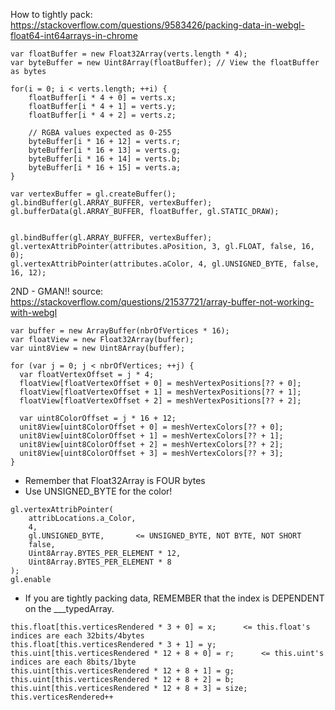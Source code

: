 How to tightly pack:
https://stackoverflow.com/questions/9583426/packing-data-in-webgl-float64-int64arrays-in-chrome

```
var floatBuffer = new Float32Array(verts.length * 4);
var byteBuffer = new Uint8Array(floatBuffer); // View the floatBuffer as bytes

for(i = 0; i < verts.length; ++i) {
    floatBuffer[i * 4 + 0] = verts.x;
    floatBuffer[i * 4 + 1] = verts.y;
    floatBuffer[i * 4 + 2] = verts.z;

    // RGBA values expected as 0-255
    byteBuffer[i * 16 + 12] = verts.r;
    byteBuffer[i * 16 + 13] = verts.g;
    byteBuffer[i * 16 + 14] = verts.b;
    byteBuffer[i * 16 + 15] = verts.a;
}

var vertexBuffer = gl.createBuffer();
gl.bindBuffer(gl.ARRAY_BUFFER, vertexBuffer);
gl.bufferData(gl.ARRAY_BUFFER, floatBuffer, gl.STATIC_DRAW);


gl.bindBuffer(gl.ARRAY_BUFFER, vertexBuffer);
gl.vertexAttribPointer(attributes.aPosition, 3, gl.FLOAT, false, 16, 0);
gl.vertexAttribPointer(attributes.aColor, 4, gl.UNSIGNED_BYTE, false, 16, 12);
```

2ND - GMAN!!
source: https://stackoverflow.com/questions/21537721/array-buffer-not-working-with-webgl

```
var buffer = new ArrayBuffer(nbrOfVertices * 16);
var floatView = new Float32Array(buffer);
var uint8View = new Uint8Array(buffer);

for (var j = 0; j < nbrOfVertices; ++j) {
  var floatVertexOffset = j * 4;
  floatView[floatVertexOffset + 0] = meshVertexPositions[?? + 0];
  floatView[floatVertexOffset + 1] = meshVertexPositions[?? + 1];
  floatView[floatVertexOffset + 2] = meshVertexPositions[?? + 2];

  var uint8ColorOffset = j * 16 + 12;
  unit8View[uint8ColorOffset + 0] = meshVertexColors[?? + 0];
  unit8View[uint8ColorOffset + 1] = meshVertexColors[?? + 1];
  unit8View[uint8ColorOffset + 2] = meshVertexColors[?? + 2];
  unit8View[uint8ColorOffset + 3] = meshVertexColors[?? + 3];
}
```

-   Remember that Float32Array is FOUR bytes
-   Use UNSIGNED_BYTE for the color!

```
gl.vertexAttribPointer(
	attribLocations.a_Color,
	4,
	gl.UNSIGNED_BYTE,		<= UNSIGNED_BYTE, NOT BYTE, NOT SHORT
	false,
	Uint8Array.BYTES_PER_ELEMENT * 12,
	Uint8Array.BYTES_PER_ELEMENT * 8
);
gl.enable
```

-   If you are tightly packing data, REMEMBER that the index is DEPENDENT on the \_\_\_typedArray.

```
this.float[this.verticesRendered * 3 + 0] = x;		<= this.float's indices are each 32bits/4bytes
this.float[this.verticesRendered * 3 + 1] = y;
this.uint[this.verticesRendered * 12 + 8 + 0] = r;		<= this.uint's indices are each 8bits/1byte
this.uint[this.verticesRendered * 12 + 8 + 1] = g;
this.uint[this.verticesRendered * 12 + 8 + 2] = b;
this.uint[this.verticesRendered * 12 + 8 + 3] = size;
this.verticesRendered++
```
